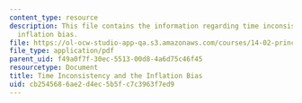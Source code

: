 ```yaml
---
content_type: resource
description: This file contains the information regarding time inconsistency and the
  inflation bias.
file: https://ol-ocw-studio-app-qa.s3.amazonaws.com/courses/14-02-principles-of-macroeconomics-spring-2014/cb2545686ae2d4ec5b5fc7c3963f7ed9_MIT14_02S14_time_incon.pdf
file_type: application/pdf
parent_uid: f49a0f7f-30ec-5513-00d8-4a6d75c46f45
resourcetype: Document
title: Time Inconsistency and the Inflation Bias
uid: cb254568-6ae2-d4ec-5b5f-c7c3963f7ed9
---
```

